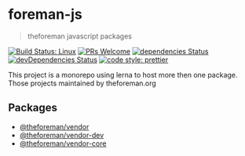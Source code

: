 # foreman-js

> theforeman javascript packages

[![Build Status: Linux](https://img.shields.io/travis/sharvit/foreman-js/master.svg?style=flat-square)](https://travis-ci.org/sharvit/foreman-js)
[![PRs Welcome](https://img.shields.io/badge/PRs-welcome-brightgreen.svg?style=flat-square)](http://makeapullrequest.com)
[![dependencies Status](https://david-dm.org/sharvit/foreman-js/status.svg)](https://david-dm.org/sharvit/foreman-js)
[![devDependencies Status](https://david-dm.org/sharvit/foreman-js/dev-status.svg)](https://david-dm.org/sharvit/foreman-js?type=dev)
[![code style: prettier](https://img.shields.io/badge/code_style-prettier-ff69b4.svg?style=flat-square)](https://github.com/prettier/prettier)

This project is a monorepo using lerna to host more then one package.
Those projects maintained by theforeman.org

## Packages

- [@theforeman/vendor](packages/vendor)
- [@theforeman/vendor-dev](packages/vendor-dev)
- [@theforeman/vendor-core](packages/vendor-core)

